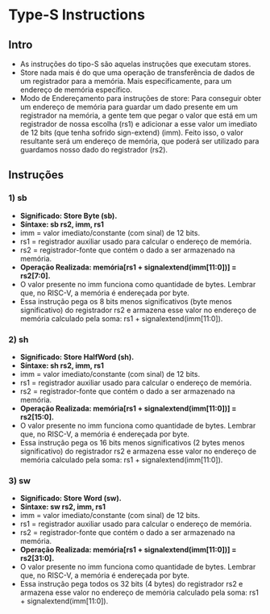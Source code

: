 # Type-S Instructions

## Intro
* As instruções do tipo-S são aquelas instruções que executam stores.
* Store nada mais é do que uma operação de transferência de dados de um registrador para a memória. Mais especificamente, para um endereço de memória específico.
* Modo de Endereçamento para instruções de store: Para conseguir obter um endereço de memória para guardar um dado presente em um registrador na memória, a gente tem que pegar o valor que está em um registrador de nossa escolha (rs1) e adicionar a esse valor um imediato de 12 bits (que tenha sofrido sign-extend) (imm). Feito isso, o valor resultante será um endereço de memória, que poderá ser utilizado para guardamos nosso dado do registrador (rs2).

## Instruções 
### 1) sb
* __Significado: Store Byte (sb).__
* __Síntaxe: sb rs2, imm, rs1__
* imm = valor imediato/constante (com sinal) de 12 bits.
* rs1 = registrador auxiliar usado para calcular o endereço de memória.
* rs2 = registrador-fonte que contém o dado a ser armazenado na memória.
* __Operação Realizada: memória[rs1 + signalextend(imm[11:0])] = rs2[7:0].__
* O valor presente no imm funciona como quantidade de bytes. Lembrar que, no RISC-V, a memória é endereçada por byte.
* Essa instrução pega os 8 bits menos significativos (byte menos significativo) do registrador rs2 e armazena esse valor no endereço de memória calculado pela soma: rs1 + signalextend(imm[11:0]).

### 2) sh
* __Significado: Store HalfWord (sh).__
* __Síntaxe: sh rs2, imm, rs1__
* imm = valor imediato/constante (com sinal) de 12 bits.
* rs1 = registrador auxiliar usado para calcular o endereço de memória.
* rs2 = registrador-fonte que contém o dado a ser armazenado na memória.
* __Operação Realizada: memória[rs1 + signalextend(imm[11:0])] = rs2[15:0].__
* O valor presente no imm funciona como quantidade de bytes. Lembrar que, no RISC-V, a memória é endereçada por byte.
* Essa instrução pega os 16 bits menos significativos (2 bytes menos significativo) do registrador rs2 e armazena esse valor no endereço de memória calculado pela soma: rs1 + signalextend(imm[11:0]).

### 3) sw
* __Significado: Store Word (sw).__
* __Síntaxe: sw rs2, imm, rs1__
* imm = valor imediato/constante (com sinal) de 12 bits.
* rs1 = registrador auxiliar usado para calcular o endereço de memória.
* rs2 = registrador-fonte que contém o dado a ser armazenado na memória.
* __Operação Realizada: memória[rs1 + signalextend(imm[11:0])] = rs2[31:0].__
* O valor presente no imm funciona como quantidade de bytes. Lembrar que, no RISC-V, a memória é endereçada por byte.
* Essa instrução pega todos os 32 bits (4 bytes) do registrador rs2 e armazena esse valor no endereço de memória calculado pela soma: rs1 + signalextend(imm[11:0]).
